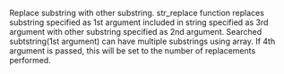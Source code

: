 Replace substring with other substring. 
str_replace function replaces substring specified as 1st argument included in string specified as 3rd argument with other substring specified as 2nd argument. 
Searched subtstring(1st argument) can have multiple substrings using array. 
If 4th argument is passed, this will be set to the number of replacements performed. 
